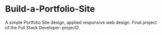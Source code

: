 # Build-a-Portfolio-Site

A simple Portfolio Site design, applied responsive web design.
Final project of the Full Stack Developer: project2.
